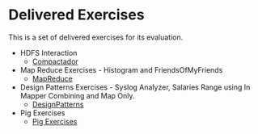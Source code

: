 Delivered Exercises
===================

This is a set of delivered exercises for its evaluation.

* HDFS Interaction
  * [Compactador](./compactador)
* Map Reduce Exercises - Histogram and FriendsOfMyFriends
  * [MapReduce](./mapreduce)
* Design Patterns Exercises - Syslog Analyzer, Salaries Range using In Mapper Combining and Map Only.
  * [DesignPatterns](./designpatterns)
* Pig Exercises 
  * [Pig Exercises](./pig)

